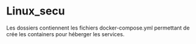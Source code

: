 # Linux_secu

Les dossiers contiennent les fichiers docker-compose.yml permettant de crée les containers pour héberger les services.
